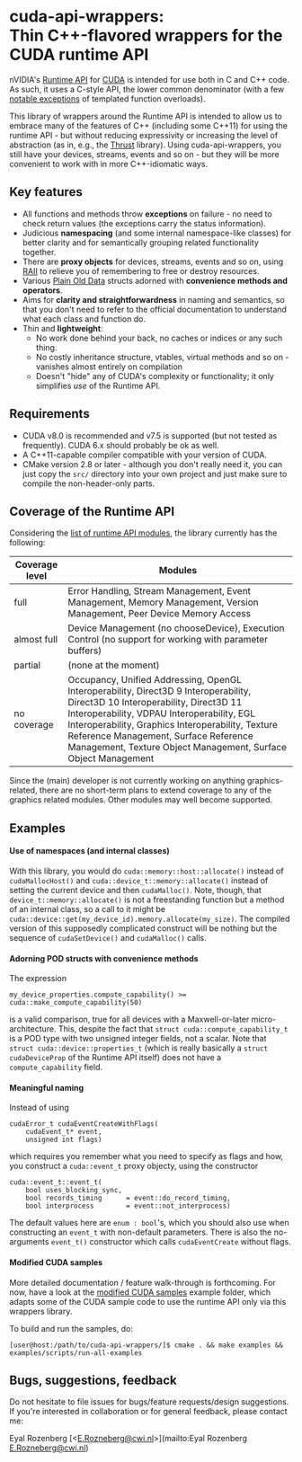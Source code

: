 # cuda-api-wrappers:<br> Thin C++-flavored wrappers for the CUDA runtime API

nVIDIA's [Runtime API](http://docs.nvidia.com/cuda/cuda-runtime-api/index.html) for [CUDA](http://www.nvidia.com/object/cuda_home_new.html) is intended for use both in C and C++ code. As such, it uses a C-style API, the lower common denominator (with a few [notable exceptions](docs.nvidia.com/cuda/cuda-runtime-api/group__CUDART__HIGHLEVEL.html) of templated function overloads).

This library of wrappers around the Runtime API is intended to allow us to embrace many of the features of C++ (including some C++11) for using the runtime API - but without reducing expressivity or increasing the level of abstraction (as in, e.g., the [Thrust](https://thrust.github.io/) library). Using cuda-api-wrappers, you still have your devices, streams, events and so on - but they will be more convenient to work with in more C++-idiomatic ways.

## Key features

- All functions and methods throw **exceptions** on failure - no need to check return values (the exceptions carry the status information).
- Judicious **namespacing** (and some internal namespace-like classes) for better clarity and for semantically grouping related functionality together.
- There are **proxy objects** for devices, streams, events and so on, using [RAII](http://en.cppreference.com/w/cpp/language/raii) to relieve you of remembering to free or destroy resources.
- Various [Plain Old Data](http://en.cppreference.com/w/cpp/concept/PODType) structs adorned with **convenience methods and operators**.
- Aims for **clarity and straightforwardness** in naming and semantics, so that you don't need to refer to the official documentation to understand what each class and function do.
- Thin and **lightweight**: 
    - No work done behind your back, no caches or indices or any such thing.
    - No costly inheritance structure, vtables, virtual methods and so on - vanishes almost entirely on compilation
    - Doesn't "hide" any of CUDA's complexity or functionality; it only simplifies _use_ of the Runtime API.

## Requirements

- CUDA v8.0 is recommended and v7.5 is supported (but not tested as frequently). CUDA 6.x should probably be ok as well.
- A C++11-capable compiler compatible with your version of CUDA.
- CMake version 2.8 or later - although you don't really need it, you can just copy the `src/` directory into your own project and just make sure to compile the non-header-only parts.

## Coverage of the Runtime API

Considering the [list of runtime API modules](http://docs.nvidia.com/cuda/cuda-runtime-api/modules.html#modules), the library currently has the following:

| Coverage level  | Modules                                                                 | 
|-----------------|-------------------------------------------------------------------------| 
| full            | Error Handling, Stream Management, Event Management, Memory Management, Version Management, Peer Device Memory Access |
| almost full     | Device Management (no chooseDevice),  Execution Control (no support for working with parameter buffers) |
| partial         | (none at the moment)
| no coverage     | Occupancy, Unified Addressing, OpenGL Interoperability, Direct3D 9 Interoperability, Direct3D 10 Interoperability, Direct3D 11 Interoperability, VDPAU Interoperability, EGL Interoperability, Graphics Interoperability, Texture Reference Management, Surface Reference Management, Texture Object Management, Surface Object Management   |

Since the (main) developer is not currently working on anything graphics-related, there are no short-term plans to extend coverage to any of the graphics related modules. Other modules may well become supported.

## Examples

#### Use of namespaces (and internal classes)
With this library, you would do `cuda::memory::host::allocate()` instead of `cudaMallocHost()` and `cuda::device_t::memory::allocate()` instead of setting the current device and then `cudaMalloc()`. Note, though, that `device_t::memory::allocate()` is not a freestanding function but a method of an internal class, so a call to it might be `cuda::device::get(my_device_id).memory.allocate(my_size)`. The compiled version of this supposedly complicated construct will be nothing but the sequence of `cudaSetDevice()` and `cudaMalloc()` calls.

#### Adorning POD structs with convenience methods
The expression 
```
my_device_properties.compute_capability() >= cuda::make_compute_capability(50)
```
is a valid comparison, true for all devices with a Maxwell-or-later micro-architecture. This, despite the fact that `struct cuda::compute_capability_t` is a POD type with two unsigned integer fields, not a scalar. Note that `struct cuda::device::properties_t` (which is really basically a `struct cudaDeviceProp` of the Runtime API itself) does not have a `compute_capability` field.

#### Meaningful naming
Instead of using 
```
cudaError_t cudaEventCreateWithFlags(
    cudaEvent_t* event, 
    unsigned int flags) 
```
which requires you remember what you need to specify as flags and how, you construct a `cuda::event_t` proxy objecty, using the constructor 
```
cuda::event_t::event_t(
    bool uses_blocking_sync,
    bool records_timing      = event::do_record_timing,
    bool interprocess        = event::not_interprocess)
```
The default values here are `enum : bool`'s, which you should also use when constructing an `event_t` with non-default parameters. There is also the no-arguments `event_t()` constructor which calls `cudaEventCreate` without flags.

#### Modified CUDA samples

More detailed documentation / feature walk-through is forthcoming. For now, have a look at the [modified CUDA samples](https://github.com/eyalroz/cuda-api-wrappers/tree/master/examples/modified_cuda_samples) example folder, which adapts some of the CUDA sample code to use the runtime API only via this wrappers library.

To build and run the samples, do:

    [user@host:/path/to/cuda-api-wrappers/]$ cmake . && make examples && examples/scripts/run-all-examples

## Bugs, suggestions, feedback

Do not hesitate to file issues for bugs/feature requests/design suggestions. If you're interested in collaboration or for general feedback, please contact me:

Eyal Rozenberg [\<E.Rozneberg@cwi.nl\>](mailto:Eyal Rozenberg <E.Rozneberg@cwi.nl>)
